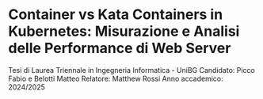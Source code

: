 # Container vs Kata Containers in Kubernetes:   Misurazione e Analisi delle Performance di Web Server
Tesi di Laurea Triennale in Ingegneria Informatica - UniBG
Candidato: Picco Fabio e Belotti Matteo
Relatore: Matthew Rossi
Anno accademico: 2024/2025

